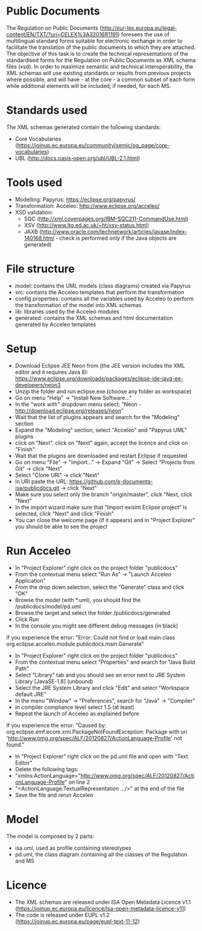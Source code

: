 # Public Documents
The Regulation on Public Documents (http://eur-lex.europa.eu/legal-content/EN/TXT/?uri=CELEX%3A32016R1191) foresees the use of multilingual standard forms suitable for electronic exchange in order to facilitate the translation of the public documents to which they are attached.
The objective of this task is to create the technical representations of the standardised forms for the Regulation on Public Documents as XML schema files (xsd).
In order to maximize semantic and technical interoperability, the XML schemas will use existing standards or results from previous projects where possible, and will have - at the core - a common subset of each form while additional elements will be included, if needed, for each MS.
# Standards used
The XML schemas generated contain the following standards: 
* Core Vocabularies (https://joinup.ec.europa.eu/community/semic/og_page/core-vocabularies)
* UBL (http://docs.oasis-open.org/ubl/UBL-2.1.html) 

# Tools used
* Modelling: Papyrus: https://eclipse.org/papyrus/ 
* Transformation: Acceleo: http://www.eclipse.org/acceleo/
* XSD validation: 
	* SQC (http://xml.coverpages.org/IBM-SQC211-CommandUse.html)
	* XSV (http://www.ltg.ed.ac.uk/~ht/xsv-status.html)
	* JAXB (http://www.oracle.com/technetwork/articles/javase/index-140168.html - check is performed only if the Java objects are generated)

# File structure
* model: contains the UML models (class diagrams) created via Papyrus
* src: contains the Acceleo templates that perform the transformation
* config.properties: contains all the variables used by Acceleo to perform the transformation of the model into XML schemas
* lib: libraries used by the Acceleo modules
* generated: contains the XML schemas and html documentation generated by Acceleo templates

# Setup
* Download Eclipse JEE Neon from (the JEE version includes the XML editor and it requires Java 8): https://www.eclipse.org/downloads/packages/eclipse-ide-java-ee-developers/neon3
* Unzip the folder and run eclipse.exe (choose any folder as workspace)
* Go on menu "Help" -> "Install New Software..."
* In the "work with" dropdown menu select: "Neon - http://download.eclipse.org/releases/neon"
* Wait that the list of plugins appears and search for the "Modeling" section
* Expand the "Modeling" section, select "Acceleo" and "Papyrus UML" plugins
* click on "Next", click on "Next" again, accept the licence and click on "Finish"
* Wait that the plugins are downloaded and restart Eclipse if requested
* Go on menu "File" -> "Import..." -> Expand "Git" -> Select "Projects from Git" -> click "Next"
* Select "Clone URI" -> click "Next"
* in URI paste the URL: https://github.com/e-documents-isa/publicdocs.git -> click "Next"
* Make sure you select only the branch "origin/master", click "Next, click "Next"
* In the import wizard make sure that "Import exisint Eclipse project" is selected, click "Next" and click "Finish"
* You can close the welcome page (if it appears) and in "Project Explorer" you should be able to see the project

# Run Acceleo
* In "Project Explorer" right click on the project folder "publicdocs"
* From the contextual menu select "Run As" -> "Launch Acceleo Application"
* From the drop down selection, select the "Generate" class and click "OK"
* Browse the model (with *.uml), you should find the /publicdocs/model/pd.uml
* Browse the target and select the folder /publicdocs/generated
* Click Run
* In the console you might see different debug messages (in black)

If you experience the error:
"Error: Could not find or load main class org.eclipse.acceleo.module.publicdocs.main.Generate"
* In "Project Explorer" right click on the project folder "publicdocs"
* From the contextual menu select "Properties" and search for "Java Build Path"
* Select "Library" tab and you should see an error next to JRE System Library [JavaSE-1.8] (unbound)
* Select the JRE System Library and click "Edit" and select "Workspace default JRE"
* In the menu "Window" -> "Preferences", search for "Java" -> "Compiler"
* In compiler compliance level select 1.5 (at least)
* Repeat the launch of Acceleo as explained before

If you experience the error:
"Caused by: org.eclipse.emf.ecore.xmi.PackageNotFoundException: Package with uri 'http://www.omg.org/spec/ALF/20120827/ActionLanguage-Profile' not found."
* In "Project Explorer" right click on the pd.uml file and open with "Text Editor"
* Delete the following tags:
* "xmlns:ActionLanguage="http://www.omg.org/spec/ALF/20120827/ActionLanguage-Profile" on line 2
* "<ActionLanguage:TextualRepresentation .../>" at the end of the file
* Save the file and rerun Acceleo

# Model
The model is composed by 2 parts:
* isa.uml, used as profile containing stereotypes
* pd.uml, the class diagram containing all the classes of the Regulation and MS










# Licence
* The XML schemas are released under ISA Open Metadata Licence v1.1 (https://joinup.ec.europa.eu/licence/isa-open-metadata-licence-v11)
* The code is released under EUPL v1.2 (https://joinup.ec.europa.eu/page/eupl-text-11-12)